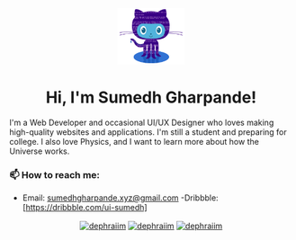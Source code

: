 <p align="center">
  <img height="100" src="don.png">
</p>

<h1 align="center">Hi, I'm Sumedh Gharpande</a>!</h1>

I'm a Web Developer and occasional UI/UX Designer who loves making high-quality websites and applications. I'm still a student and preparing for college. I also love Physics, and I want to learn more about how the Universe works.

### 📫 How to reach me:

- Email: [sumedhgharpande.xyz@gmail.com](mailto:sumedhgharpande.xyz@gmail.com)
-Dribbble: [https://dribbble.com/ui-sumedh]

<p align="center">
<a href="https://twitter.com/dc_supermario" target="_blank"><img align="center" src="https://cdn.jsdelivr.net/npm/simple-icons@3.0.1/icons/twitter.svg" alt="dephraiim" height="20" width="20" /></a>
<a href="https://www.linkedin.com/in/sumedh-gharpande-3221b5200/" target="_blank"><img align="center" src="https://cdn.jsdelivr.net/npm/simple-icons@3.0.1/icons/linkedin.svg" alt="dephraiim" height="20" width="20" /></a>
<a href="https://www.instagram.com/whiskey_.tango_.foxtrot/" target="_blank"><img align="center" src="https://cdn.jsdelivr.net/npm/simple-icons@3.0.1/icons/instagram.svg" alt="dephraiim" height="20" width="20" /></a>

</p>
